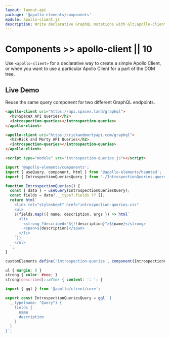 ```yaml
---
layout: layout-api
package: '@apollo-elements/components'
module: apollo-client.js
description: Write declarative GraphQL mutations with &lt;apollo-client&gt; custom element. Connect all your Apollo Elements to an Apollo GraphQL client instance, no matter how deep they are in the shadow DOM.
---
```

<!-- ----------------------------------------------------------------------------------------
     Welcome! This file includes automatically generated API documentation.
     To edit the docs that appear within, find the original source file under `packages/*`,
     corresponding to the package name and module in this YAML front-matter block.
     Thank you for your interest in Apollo Elements 😁
------------------------------------------------------------------------------------------ -->

# Components >> apollo-client || 10

Use `<apollo-client>` for a declarative way to create a simple Apollo Client, or when you want to use a particular Apollo Client for a part of the DOM tree.

## Live Demo

Reuse the same query component for two different GraphQL endpoints.

```html playground client-demo
<apollo-client uri="https://api.spacex.land/graphql">
  <h2>SpaceX API Queries</h2>
  <introspection-queries></introspection-queries>
</apollo-client>

<apollo-client uri="https://rickandmortyapi.com/graphql">
  <h2>Rick and Morty API Queries</h2>
  <introspection-queries></introspection-queries>
</apollo-client>

<script type="module" src="introspection-queries.js"></script>
```

```js playground-file client-demo introspection-queries.js
import '@apollo-elements/components';
import { useQuery, component, html } from '@apollo-elements/haunted';
import { IntrospectionQueriesQuery } from './IntrospectionQueries.query.graphql.js';

function IntrospectionQueries() {
  const { data } = useQuery(IntrospectionQueriesQuery);
  const fields = data?.__type?.fields ?? [];
  return html`
    <link rel="stylesheet" href="introspection-queries.css"
    <ul>
    ${fields.map(({ name, description, args }) => html`
      <li>
        <strong ?described="${!!description}">${name}</strong>
        <span>${description}</span>
      </li>
    `)}
    </ul>
  `;
}

customElements.define('introspection-queries', component(IntrospectionQueries));
```

```css playground-file client-demo introspection-queries.css
ul { margin: 0 }
strong { color: #eee; }
strong[described]::after { content: ': '; }
```

```js playground-file client-demo IntrospectionQueries.query.graphql.js
import { gql } from '@apollo/client/core';

export const IntrospectionQueriesQuery = gql` {
  __type(name: "Query") {
    fields {
      name
      description
    }
  }
}`;
```

